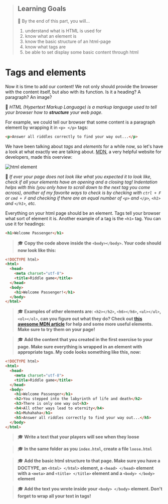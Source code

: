 > ## Learning Goals
>🎯 By the end of this part, you will...
> 1. understand what is HTML is used for
> 2. know what an element is
> 3. know the basic structure of an html-page
> 4. know what tags are
> 5. be able to set display some basic content through html

# Tags and elements

Now it is time to add our content! We not only should provide the browser
with the content itself, but also with its function. Is it a heading? A paragraph? An image?

🙋 *HTML (Hypertext Markup Language) is a markup language used to tell your browser how to **structure** your web page.*

For example, we could tell our browser that some content is a paragraph element by wrapping it in `<p> </p>` tags:

```HTML
<p>Answer all riddles correctly to find your way out...</p>
```

We have been talking about *tags* and *elements* for a while now, so let's have a look at what exactly we are talking about. [MDN](https://developer.mozilla.org/en-US/docs/Learn/HTML/Introduction_to_HTML/Getting_started), a very helpful website for developers, made this overview:

![html element](https://mdn.mozillademos.org/files/9347/grumpy-cat-small.png)

🙋 *If ever your page does not look like what you expected it to look like, check if all your elements have an opening and a closing tag! Indentation helps with this (you only have to scroll down to the next tag you come across), another of my favorite ways to check is by checking with `ctrl + F` or `cmd + F` and checking if there are an equal number of `<p>` and `</p>`, `<h1>` and `</h1>`, etc.*

Everything on your html page should be an element. Tags tell your browser what sort of element it is. Another example of a tag is the `<h1>` tag. You can use it for headings:

```HTML
<h1>Welcome Passenger</h1>
```

>  🎓 **Copy the code above inside the `<body></body>`. Your code should now look like this:**

```HTML
<!DOCTYPE html>
<html>
  <head>
    <meta charset="utf-8">
    <title>Riddle game</title>
  </head>
  <body>
    <h1>Welcome Passenger!</h1>
  </body>
</html>
```

>  🎓 **Examples of other elements are: `<h2></h2>`, `<h6></h6>`, `<ul></ul>`, `<ol></ol>`, can you figure out what they do? Check out [this awesome MDN article](https://developer.mozilla.org/en-US/docs/Learn/Getting_started_with_the_web/HTML_basics) for help and some more useful elements. Make sure to try them on your page!**

>  🎓 **Add the content that you created in the first exercise to your page. Make sure everything is wrapped in an element with appropriate tags. My code looks something like this, now:**

```HTML
<!DOCTYPE html>
<html>
  <head>
    <meta charset="utf-8">
    <title>Riddle game</title>
  </head>
  <body>
    <h1>Welcome Passenger</h1>
    <h2>You stepped into the labyrinth of life and death</h2>
    <h3>There is only one way out<h3>
    <h4>All other ways lead to eternity</h4>
    <h1>Muhahaha</h1>
    <h5>Answer all riddles correctly to find your way out...</h5>
  </body>
</html>
```
>  🎓 **Write a text that your players will see when they loose**

>  🎓 **In the same folder as you `index.html`, create a file `loose.html`**

>  🎓 **Add the basic html structure to that page. Make sure you have a DOCTYPE, an `<html> </html>` element, a `<head> </head>` element with a `<meta>` and `<title> </title>` element and a `<body> </body>` element**

>  🎓 **Add the text you wrote inside your `<body> </body>` element. Don't forget to wrap all your text in tags!**
